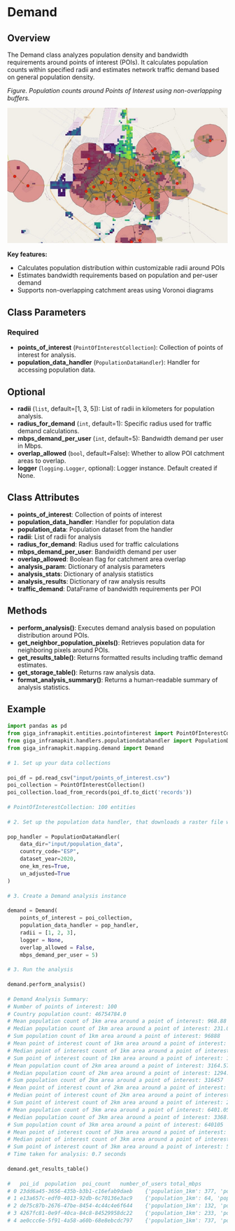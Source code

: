 # Demand

## Overview

The Demand class analyzes population density and bandwidth requirements around points of interest (POIs). It calculates population counts within specified radii and estimates network traffic demand based on general population density.

_Figure. Population counts around Points of Interest using non-overlapping buffers._

![demand](img/voronoi_demand.jpg)

**Key features:**

- Calculates population distribution within customizable radii around POIs
- Estimates bandwidth requirements based on population and per-user demand
- Supports non-overlapping catchment areas using Voronoi diagrams

## Class Parameters

### Required

- **points_of_interest** (`PointOfInterestCollection`): Collection of points of interest for analysis.
- **population_data_handler** (`PopulationDataHandler`): Handler for accessing population data.

## Optional

- **radii** (`list`, default=[1, 3, 5]): List of radii in kilometers for population analysis.
- **radius_for_demand** (`int`, default=1): Specific radius used for traffic demand calculations.
- **mbps_demand_per_user** (`int`, default=5): Bandwidth demand per user in Mbps.
- **overlap_allowed** (`bool`, default=False): Whether to allow POI catchment areas to overlap.
- **logger** (`logging.Logger`, optional): Logger instance. Default created if None.

## Class Attributes

- **points_of_interest**: Collection of points of interest
- **population_data_handler**: Handler for population data
- **population_data**: Population dataset from the handler
- **radii**: List of radii for analysis
- **radius_for_demand**: Radius used for traffic calculations
- **mbps_demand_per_user**: Bandwidth demand per user
- **overlap_allowed**: Boolean flag for catchment area overlap
- **analysis_param**: Dictionary of analysis parameters
- **analysis_stats**: Dictionary of analysis statistics
- **analysis_results**: Dictionary of raw analysis results
- **traffic_demand**: DataFrame of bandwidth requirements per POI

## Methods

- **perform_analysis()**: Executes demand analysis based on population distribution around POIs.
- **get_neighbor_population_pixels()**: Retrieves population data for neighboring pixels around POIs.
- **get_results_table()**: Returns formatted results including traffic demand estimates.
- **get_storage_table()**: Returns raw analysis data.
- **format_analysis_summary()**: Returns a human-readable summary of analysis statistics.

## Example

```python
import pandas as pd
from giga_inframapkit.entities.pointofinterest import PointOfInterestCollection
from giga_inframapkit.handlers.populationdatahandler import PopulationDataHandler
from giga_inframapkit.mapping.demand import Demand

# 1. Set up your data collections

poi_df = pd.read_csv("input/points_of_interest.csv")
poi_collection = PointOfInterestCollection()
poi_collection.load_from_records(poi_df.to_dict('records'))

# PointOfInterestCollection: 100 entities

# 2. Set up the population data handler, that downloads a raster file with population data into the data_dir - It has a method called population_data, that loads a GeoDataFrame with the values per pixel

pop_handler = PopulationDataHandler(
    data_dir="input/population_data",
    country_code="ESP",
    dataset_year=2020,
    one_km_res=True,
    un_adjusted=True
)

# 3. Create a Demand analysis instance

demand = Demand(
    points_of_interest = poi_collection,
    population_data_handler = pop_handler,
    radii = [1, 2, 3],
    logger = None,
    overlap_allowed = False,
    mbps_demand_per_user = 5)

# 3. Run the analysis

demand.perform_analysis()

# Demand Analysis Summary:
# Number of points of interest: 100
# Country population count: 46754784.0
# Mean population count of 1km area around a point of interest: 968.88
# Median population count of 1km area around a point of interest: 231.0
# Sum population count of 1km area around a point of interest: 96888
# Mean point of interest count of 1km area around a point of interest: 1.54
# Median point of interest count of 1km area around a point of interest: 1.0
# Sum point of interest count of 1km area around a point of interest: 154
# Mean population count of 2km area around a point of interest: 3164.57
# Median population count of 2km area around a point of interest: 1294.0
# Sum population count of 2km area around a point of interest: 316457
# Mean point of interest count of 2km area around a point of interest: 2.98
# Median point of interest count of 2km area around a point of interest: 3.0
# Sum point of interest count of 2km area around a point of interest: 298
# Mean population count of 3km area around a point of interest: 6401.05
# Median population count of 3km area around a point of interest: 3368.0
# Sum population count of 3km area around a point of interest: 640105
# Mean point of interest count of 3km area around a point of interest: 5.2
# Median point of interest count of 3km area around a point of interest: 5.0
# Sum point of interest count of 3km area around a point of interest: 520
# Time taken for analysis: 0.7 seconds

demand.get_results_table()

# 	poi_id	population	poi_count	number_of_users	total_mbps
# 0	23dd6a45-3656-435b-b3b1-c16efab9daeb	{'population_1km': 377, 'population_2km': 2850...	{'poi_count_1km': 1, 'poi_count_2km': 4, 'poi_...	377	1885
# 1	e13a657c-edf0-4013-92db-6c70136e3ac9	{'population_1km': 64, 'population_2km': 457, ...	{'poi_count_1km': 2, 'poi_count_2km': 6, 'poi_...	64	320
# 2	de75c87b-2676-47be-8454-4c44c4e6f644	{'population_1km': 132, 'population_2km': 662,...	{'poi_count_1km': 2, 'poi_count_2km': 3, 'poi_...	132	660
# 3	4267fc81-0e9f-40ca-84c8-84529958dc22	{'population_1km': 233, 'population_2km': 3626...	{'poi_count_1km': 1, 'poi_count_2km': 3, 'poi_...	233	1165
# 4	ae0ccc6e-5f91-4a58-a60b-68e8ebcdc797	{'population_1km': 737, 'population_2km': 4656...	{'poi_count_1km': 2, 'poi_count_2km': 7, 'poi_...	737	3685
```